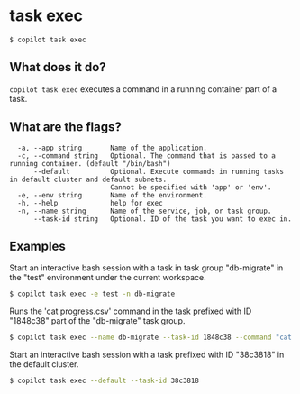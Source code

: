 # task exec
```
$ copilot task exec
```

## What does it do?
`copilot task exec` executes a command in a running container part of a task.

## What are the flags?
```
  -a, --app string       Name of the application.
  -c, --command string   Optional. The command that is passed to a running container. (default "/bin/bash")
      --default          Optional. Execute commands in running tasks in default cluster and default subnets.
                         Cannot be specified with 'app' or 'env'.
  -e, --env string       Name of the environment.
  -h, --help             help for exec
  -n, --name string      Name of the service, job, or task group.
      --task-id string   Optional. ID of the task you want to exec in.
```

## Examples

Start an interactive bash session with a task in task group "db-migrate" in the "test" environment under the current workspace.

```bash
$ copilot task exec -e test -n db-migrate
```

Runs the 'cat progress.csv' command in the task prefixed with ID "1848c38" part of the "db-migrate" task group.

```bash
$ copilot task exec --name db-migrate --task-id 1848c38 --command "cat progress.csv"
```

Start an interactive bash session with a task prefixed with ID "38c3818" in the default cluster.

```bash
$ copilot task exec --default --task-id 38c3818
```
